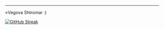 ----------------------------------------------------------------------------------------------------------------------------------------------------------------

⋄Vegova Shtromar :)

[![GitHub Streak](https://streak-stats.demolab.com?user=ALJOi5&theme=city-lights&border_radius=25)](https://git.io/streak-stats)
